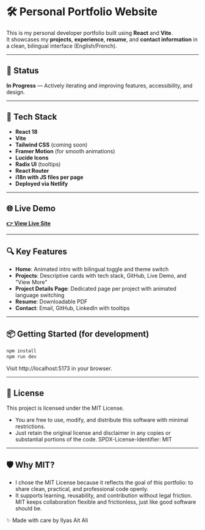 # 🛠️ Personal Portfolio Website

This is my personal developer portfolio built using **React** and **Vite**.  
It showcases my **projects**, **experience**, **resume**, and **contact information** in a clean, bilingual interface (English/French).

---

## 🔧 Status
**In Progress** — Actively iterating and improving features, accessibility, and design.

---

## 🚀 Tech Stack
- **React 18**
- **Vite**
- **Tailwind CSS** (coming soon)
- **Framer Motion** (for smooth animations)
- **Lucide Icons**
- **Radix UI** (tooltips)
- **React Router**
- **i18n with JS files per page**
- **Deployed via Netlify**

---

## 🌐 Live Demo
[**👉 View Live Site**](https://ilyas-ait-ali-website.netlify.app)

---

## 🔍 Key Features
- **Home**: Animated intro with bilingual toggle and theme switch
- **Projects**: Descriptive cards with tech stack, GitHub, Live Demo, and "View More"
- **Project Details Page**: Dedicated page per project with animated language switching
- **Resume**: Downloadable PDF
- **Contact**: Email, GitHub, LinkedIn with tooltips

---

## 📦 Getting Started (for development)

```bash
npm install
npm run dev
```
Visit http://localhost:5173 in your browser.

---

## 📄 License
This project is licensed under the MIT License.
- You are free to use, modify, and distribute this software with minimal restrictions.
- Just retain the original license and disclaimer in any copies or substantial portions of the code.
SPDX-License-Identifier: MIT

---

## 🛡️ Why MIT?
- I chose the MIT License because it reflects the goal of this portfolio:
to share clean, practical, and professional code openly.
- It supports learning, reusability, and contribution without legal friction.
MIT keeps collaboration flexible and frictionless, just like good software should be.

✨ Made with care by Ilyas Ait Ali
